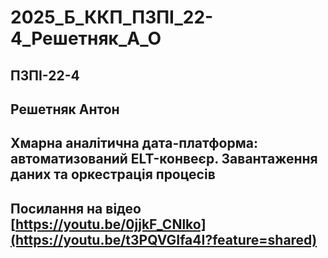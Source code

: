 # 2025_Б_ККП_ПЗПІ_22-4_Решетняк_А_О

## ПЗПІ-22-4  
## Решетняк Антон
## Хмарна аналітична дата-платформа: автоматизований ELT-конвеєр. Завантаження даних та оркестрація процесів
## Посилання на відео [https://youtu.be/0jjkF_CNlko](https://youtu.be/t3PQVGIfa4I?feature=shared)
